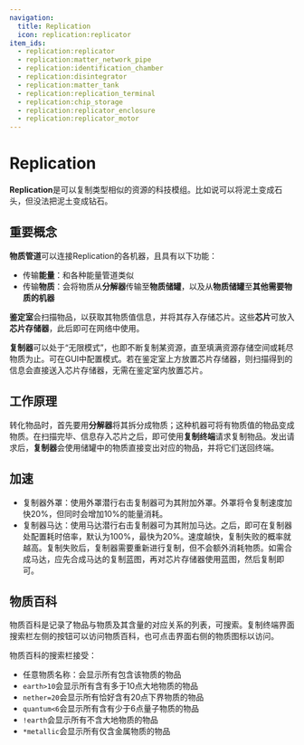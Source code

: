 ```yaml
---
navigation:
  title: Replication
  icon: replication:replicator
item_ids:
  - replication:replicator
  - replication:matter_network_pipe
  - replication:identification_chamber
  - replication:disintegrator
  - replication:matter_tank
  - replication:replication_terminal
  - replication:chip_storage
  - replication:replicator_enclosure
  - replication:replicator_motor
---
```


# Replication

**Replication**是可以复制类型相似的资源的科技模组。比如说可以将泥土变成石头，但没法把泥土变成钻石。

## 重要概念

**物质管道**可以连接Replication的各机器，且具有以下功能：

* 传输**能量**：和各种能量管道类似
* 传输**物质**：会将物质从**分解器**传输至**物质储罐**，以及从**物质储罐**至**其他需要物质的机器**

**鉴定室**会扫描物品，以获取其物质值信息，并将其存入存储芯片。这些**芯片**可放入**芯片存储器**，此后即可在网络中使用。

**复制器**可以处于“无限模式”，也即不断复制某资源，直至填满资源存储空间或耗尽物质为止。可在GUI中配置模式。若在鉴定室上方放置芯片存储器，则扫描得到的信息会直接送入芯片存储器，无需在鉴定室内放置芯片。

## 工作原理

转化物品时，首先要用**分解器**将其拆分成物质；这种机器可将有物质值的物品变成物质。在扫描完毕、信息存入芯片之后，即可使用**复制终端**请求复制物品。发出请求后，**复制器**会使用储罐中的物质直接变出对应的物品，并将它们送回终端。

<GameScene zoom="4" interactive={true}>
  <ImportStructure src="setup.snbt" />
  <IsometricCamera  yaw="30" pitch="30" />
</GameScene>

## 加速

* 复制器外罩：使用外罩潜行右击复制器可为其附加外罩。外罩将令复制速度加快20%，但同时会增加10%的能量消耗。
* 复制器马达：使用马达潜行右击复制器可为其附加马达。之后，即可在复制器处配置耗时倍率，默认为100%，最快为20%。速度越快，复制失败的概率就越高。复制失败后，复制器需要重新进行复制，但不会额外消耗物质。如需合成马达，应先合成马达的复制蓝图，再对芯片存储器使用蓝图，然后复制即可。

## 物质百科

物质百科是记录了物品与物质及其含量的对应关系的列表，可搜索。复制终端界面搜索栏左侧的按钮可以访问物质百科，也可点击界面右侧的物质图标以访问。

物质百科的搜索栏接受：

* 任意物质名称：会显示所有包含该物质的物品
* `earth>10`会显示所有含有多于10点大地物质的物品
* `nether=20`会显示所有恰好含有20点下界物质的物品
* `quantum<6`会显示所有含有少于6点量子物质的物品
* `!earth`会显示所有不含大地物质的物品
* `*metallic`会显示所有仅含金属物质的物品
